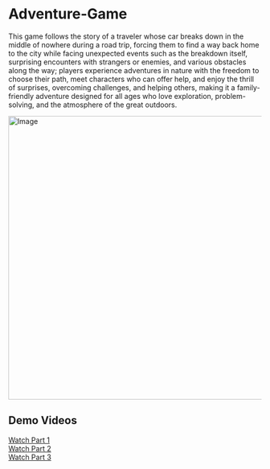 # Adventure-Game
This game follows the story of a traveler whose car breaks down in the middle of nowhere during a road trip, forcing them to find
a way back home to the city while facing unexpected events such as the breakdown itself, surprising encounters with strangers 
or enemies, and various obstacles along the way; players experience adventures in nature with the freedom to choose their path, meet characters
who can offer help, and enjoy the thrill of surprises, overcoming challenges, and helping others, making it a family-friendly adventure designed
for all ages who love exploration, problem-solving, and the atmosphere of the great outdoors.

<img width="824" height="564" alt="Image" src="https://github.com/user-attachments/assets/8036315c-6246-4970-9901-a4c4529b9e2a" />


## Demo Videos
[Watch Part 1](https://github.com/yaron16ll/Adventure-Game/releases/download/v1.0/Part1.mp4)  
[Watch Part 2](https://github.com/yaron16ll/Adventure-Game/releases/download/v1.0/Part2.mp4)  
[Watch Part 3](https://github.com/yaron16ll/Adventure-Game/releases/download/v1.0/Part3.mp4)  
